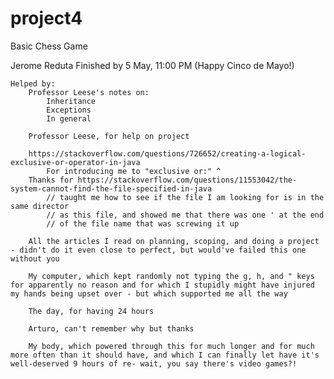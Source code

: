 # project4
Basic Chess Game

Jerome Reduta
Finished by 5 May, 11:00 PM (Happy Cinco de Mayo!)

    Helped by:
        Professor Leese's notes on:
            Inheritance
            Exceptions
            In general

        Professor Leese, for help on project

        https://stackoverflow.com/questions/726652/creating-a-logical-exclusive-or-operator-in-java
            For introducing me to "exclusive or:" ^
        Thanks for https://stackoverflow.com/questions/11553042/the-system-cannot-find-the-file-specified-in-java
            // taught me how to see if the file I am looking for is in the same director
            // as this file, and showed me that there was one ' at the end
            // of the file name that was screwing it up

        All the articles I read on planning, scoping, and doing a project - didn't do it even close to perfect, but would've failed this one without you

        My computer, which kept randomly not typing the g, h, and " keys for apparently no reason and for which I stupidly might have injured my hands being upset over - but which supported me all the way

        The day, for having 24 hours

        Arturo, can't remember why but thanks

        My body, which powered through this for much longer and for much more often than it should have, and which I can finally let have it's well-deserved 9 hours of re- wait, you say there's video games?!

